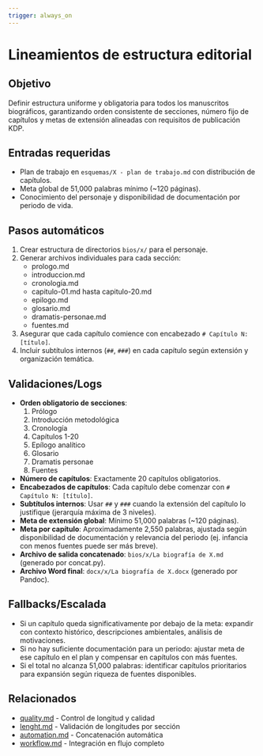 ```yaml
---
trigger: always_on
---
```


# Lineamientos de estructura editorial

## Objetivo
Definir estructura uniforme y obligatoria para todos los manuscritos biográficos, garantizando orden consistente de secciones, número fijo de capítulos y metas de extensión alineadas con requisitos de publicación KDP.

## Entradas requeridas
- Plan de trabajo en `esquemas/X - plan de trabajo.md` con distribución de capítulos.
- Meta global de 51,000 palabras mínimo (~120 páginas).
- Conocimiento del personaje y disponibilidad de documentación por periodo de vida.

## Pasos automáticos
1. Crear estructura de directorios `bios/x/` para el personaje.
2. Generar archivos individuales para cada sección:
   - prologo.md
   - introduccion.md
   - cronologia.md
   - capitulo-01.md hasta capitulo-20.md
   - epilogo.md
   - glosario.md
   - dramatis-personae.md
   - fuentes.md
3. Asegurar que cada capítulo comience con encabezado `# Capítulo N: [título]`.
4. Incluir subtítulos internos (`##`, `###`) en cada capítulo según extensión y organización temática.

## Validaciones/Logs
- **Orden obligatorio de secciones**:
  1. Prólogo
  2. Introducción metodológica
  3. Cronología
  4. Capítulos 1-20
  5. Epílogo analítico
  6. Glosario
  7. Dramatis personae
  8. Fuentes
- **Número de capítulos**: Exactamente 20 capítulos obligatorios.
- **Encabezados de capítulos**: Cada capítulo debe comenzar con `# Capítulo N: [título]`.
- **Subtítulos internos**: Usar `##` y `###` cuando la extensión del capítulo lo justifique (jerarquía máxima de 3 niveles).
- **Meta de extensión global**: Mínimo 51,000 palabras (~120 páginas).
- **Meta por capítulo**: Aproximadamente 2,550 palabras, ajustada según disponibilidad de documentación y relevancia del periodo (ej. infancia con menos fuentes puede ser más breve).
- **Archivo de salida concatenado**: `bios/x/La biografía de X.md` (generado por concat.py).
- **Archivo Word final**: `docx/x/La biografía de X.docx` (generado por Pandoc).

## Fallbacks/Escalada
- Si un capítulo queda significativamente por debajo de la meta: expandir con contexto histórico, descripciones ambientales, análisis de motivaciones.
- Si no hay suficiente documentación para un periodo: ajustar meta de ese capítulo en el plan y compensar en capítulos con más fuentes.
- Si el total no alcanza 51,000 palabras: identificar capítulos prioritarios para expansión según riqueza de fuentes disponibles.

## Relacionados
- [quality.md](quality.md) - Control de longitud y calidad
- [lenght.md](lenght.md) - Validación de longitudes por sección
- [automation.md](automation.md) - Concatenación automática
- [workflow.md](workflow.md) - Integración en flujo completo